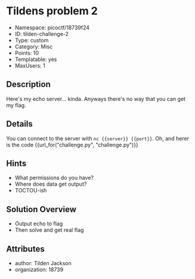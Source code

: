 # Tildens problem 2
* Namespace: picoctf/18739f24
* ID: tilden-challenge-2
* Type: custom
* Category: Misc
* Points: 10
* Templatable: yes
* MaxUsers: 1

## Description
Here's my echo server... kinda. Anyways there's no way that you can get my flag.

## Details
You can connect to the server with `nc {{server}} {{port}}`.
Oh, and herer is the code {{url_for("challenge.py", "challenge.py")}}

## Hints
* What permissions do you have?
* Where does data get output?
* TOCTOU-ish

## Solution Overview
* Output echo to flag
* Then solve and get real flag

## Attributes
* author: Tilden Jackson
* organization: 18739

